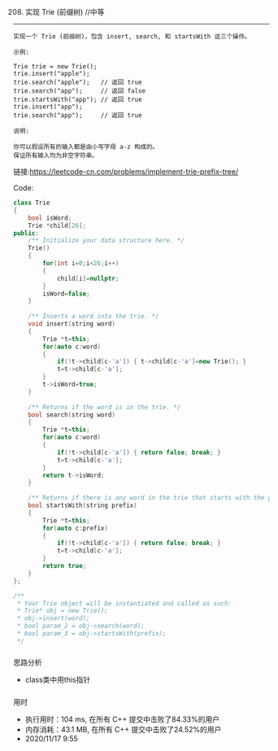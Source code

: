 208. 实现 Trie (前缀树)   //中等
------
    实现一个 Trie (前缀树)，包含 insert, search, 和 startsWith 这三个操作。

    示例:

    Trie trie = new Trie();
    trie.insert("apple");
    trie.search("apple");   // 返回 true
    trie.search("app");     // 返回 false
    trie.startsWith("app"); // 返回 true
    trie.insert("app");   
    trie.search("app");     // 返回 true
    
    说明:

    你可以假设所有的输入都是由小写字母 a-z 构成的。
    保证所有输入均为非空字符串。
链接:https://leetcode-cn.com/problems/implement-trie-prefix-tree/

Code:
```cpp
class Trie 
{
    bool isWord;
    Trie *child[26];
public:
    /** Initialize your data structure here. */
    Trie() 
    {
        for(int i=0;i<26;i++)
        {
            child[i]=nullptr;
        }
        isWord=false;
    }
    
    /** Inserts a word into the trie. */
    void insert(string word) 
    {
        Trie *t=this;
        for(auto c:word)
        {
            if(!t->child[c-'a']) { t->child[c-'a']=new Trie(); }
            t=t->child[c-'a'];
        }
        t->isWord=true;
    }
    
    /** Returns if the word is in the trie. */
    bool search(string word) 
    {
        Trie *t=this;
        for(auto c:word)
        {
            if(!t->child[c-'a']) { return false; break; }
            t=t->child[c-'a'];
        }
        return t->isWord;
    }
    
    /** Returns if there is any word in the trie that starts with the given prefix. */
    bool startsWith(string prefix) 
    {
        Trie *t=this;
        for(auto c:prefix)
        {
            if(!t->child[c-'a']) { return false; break; }
            t=t->child[c-'a'];
        }
        return true;
    }
};

/**
 * Your Trie object will be instantiated and called as such:
 * Trie* obj = new Trie();
 * obj->insert(word);
 * bool param_2 = obj->search(word);
 * bool param_3 = obj->startsWith(prefix);
 */
```
#####
思路分析
* class类中用this指针
#####
用时
* 执行用时：104 ms, 在所有 C++ 提交中击败了84.33%的用户
* 内存消耗：43.1 MB, 在所有 C++ 提交中击败了24.52%的用户
* 2020/11/17   9:55
